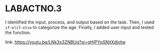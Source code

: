 # LABACTNO.3
I identified the input, process, and output based on the task. Then, I used `if-elif-else` to categorize the age. Finally, I added user input and tested the function.

link: https://youtu.be/LNk3x3ZNBUg?si=gHjPYpSNjtXdIohe
